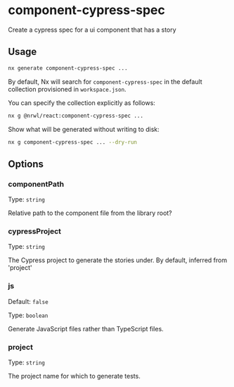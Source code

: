 # component-cypress-spec

Create a cypress spec for a ui component that has a story

## Usage

```bash
nx generate component-cypress-spec ...
```

By default, Nx will search for `component-cypress-spec` in the default collection provisioned in `workspace.json`.

You can specify the collection explicitly as follows:

```bash
nx g @nrwl/react:component-cypress-spec ...
```

Show what will be generated without writing to disk:

```bash
nx g component-cypress-spec ... --dry-run
```

## Options

### componentPath

Type: `string`

Relative path to the component file from the library root?

### cypressProject

Type: `string`

The Cypress project to generate the stories under. By default, inferred from 'project'

### js

Default: `false`

Type: `boolean`

Generate JavaScript files rather than TypeScript files.

### project

Type: `string`

The project name for which to generate tests.
